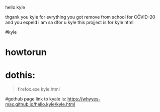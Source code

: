 hello kyle

thgank you kyle for evrything
you got remove from school for CÖVID-20 and you expeld
i am sa dfor u kyle
this projject is for kyle 
html

#kyle
# howtorun
# dothis:
> firefox.exe kyle.html

#gothub page link to kyale is: https://whyyes-max.github.io/hello.kyle/kyle.html
